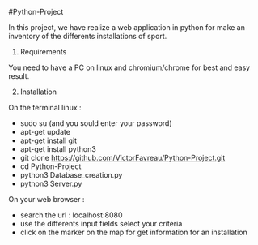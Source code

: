 #Python-Project

In this project, we have realize a web application in python for make an inventory of the differents installations of sport.

1. Requirements

You need to have a PC on linux and chromium/chrome for best and easy result.

2. Installation

On the terminal linux : 
- sudo su (and you sould enter your password)
- apt-get update
- apt-get install git
- apt-get install python3
- git clone https://github.com/VictorFavreau/Python-Project.git
- cd Python-Project
- python3 Database_creation.py
- python3 Server.py

On your web browser : 
- search the url : localhost:8080
- use the differents input fields select your criteria
- click on the marker on the map for get information for an installation
